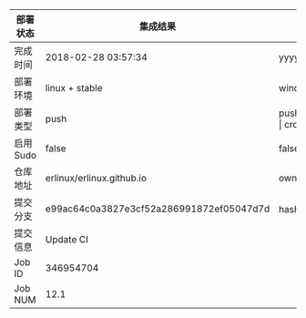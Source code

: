 部署状态 | 集成结果 | 参考值
---|---|---
完成时间 | 2018-02-28 03:57:34 | yyyy-mm-dd hh:mm:ss
部署环境 | linux + stable | window \| linux + stable
部署类型 | push | push \| pull_request \| api \| cron
启用Sudo | false | false \| true
仓库地址 | erlinux/erlinux.github.io | owner_name/repo_name
提交分支 | e99ac64c0a3827e3cf52a286991872ef05047d7d | hash 16位
提交信息 | Update CI |
Job ID   | 346954704 |
Job NUM  | 12.1 |
